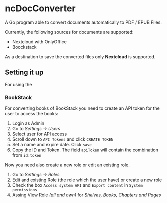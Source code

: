 # ncDocConverter

A Go program able to convert documents automatically to PDF / EPUB Files.

Currently, the following sources for documents are supported:

* Nextcloud with OnlyOffice
* Boockstack

As a destination to save the converted files only **Nextcloud** is supported.


## Setting it up

For using the 


### BookStack

For converting books of BookStack you need to create an API token for the user to access the books:
1. Login as Admin
2. Go to *Settings → Users*
3. Select user for API access
4. Scroll down to `API Tokens` and click `CREATE TOKEN`
5. Set a name and expire date. Click `save`
6. Copy the ID and Token. The field `apiToken` will contain the combination from `id:token`

Now you need also create a new role or edit an existing role.
1. Go to *Settings → Roles*
2. Edit and existing Role (the role which the user have) or create a new role
3. Check the box `Access system API` and `Export content` in `System permissions`
4. Assing View Role *(all and own)* for *Shelves, Books, Chapters and Pages* 
